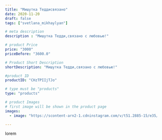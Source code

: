 ```yaml
---
title: "Мишутка Теддисвязано"
date: 2020-11-20
draft: false
tags: ["svetlana_mikhaylyan"]

# meta description
description : "Мишутка Тедди,связано с любовью!"

# product Price
price: "3000"
priceBefore: "3600.0"

# Product Short Description
shortDescription: "Мишутка Тедди,связано с любовью!"

#product ID
productID: "CHzTPIIjTJo"

# type must be "products"
type: "products"

# product Images
# first image will be shown in the product page
images:
  - image: "https://scontent-arn2-1.cdninstagram.com/v/t51.2885-15/e35/125901828_182813046845428_827011721524475101_n.jpg?se=7&tp=1&_nc_ht=scontent-arn2-1.cdninstagram.com&_nc_cat=104&_nc_ohc=QO3TSe-ktggAX85J-hc&ccb=7-4&oh=04c3a7c1875d6b186b6a17397496978e&oe=6081D03D&_nc_sid=86f79a&ig_cache_key=MjQ0NjM4MzYyNTAwMTU3OTExMg%3D%3D.2-ccb7-4"

---
```

lorem
